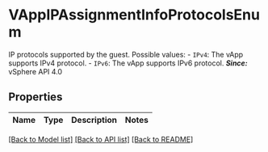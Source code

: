 # VAppIPAssignmentInfoProtocolsEnum

IP protocols supported by the guest.  Possible values: - `IPv4`: The vApp supports IPv4 protocol. - `IPv6`: The vApp supports IPv6 protocol.    ***Since:*** vSphere API 4.0 

## Properties
Name | Type | Description | Notes
------------ | ------------- | ------------- | -------------

[[Back to Model list]](../README.md#documentation-for-models) [[Back to API list]](../README.md#documentation-for-api-endpoints) [[Back to README]](../README.md)


